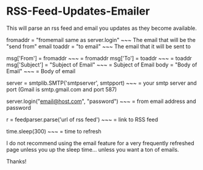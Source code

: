 # RSS-Feed-Updates-Emailer
This will parse an rss feed and email you updates as they become available.

fromaddr = "fromemail same as server.login"      ~~~ The email that will be the "send from" email
toaddr = "to email"                              ~~~ The email that it will be sent to

msg['From'] = fromaddr                           ~~~ = fromaddr
msg['To'] = toaddr                               ~~~ = toaddr
msg['Subject'] = "Subject of Email"              ~~~ = Subject of Email
body = "Body of Email"                           ~~~ = Body of email

server = smtplib.SMTP('smtpserver', smtpport)    ~~~ = your smtp server and port (Gmail is smtp.gmail.com and port 587)

server.login("email@host.com", "password")       ~~~ = from email address and password



r = feedparser.parse('url of rss feed')          ~~~ = link to RSS feed

time.sleep(300)                                  ~~~ = time to refresh



I do not recommend using the email feature for a very frequently refreshed page unless you up the sleep time... unless you want a ton of emails.

Thanks!
